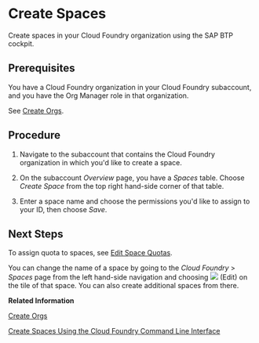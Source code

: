 <!-- loio2f6ed22ccf424dae84345f4500c2d8ea -->

# Create Spaces

Create spaces in your Cloud Foundry organization using the SAP BTP cockpit.



<a name="loio2f6ed22ccf424dae84345f4500c2d8ea__prereq_yys_bjm_qz"/>

## Prerequisites

You have a Cloud Foundry organization in your Cloud Foundry subaccount, and you have the Org Manager role in that organization.

See [Create Orgs](create-orgs-a9b1f54.md).



<a name="loio2f6ed22ccf424dae84345f4500c2d8ea__steps_jgs_mxw_z5"/>

## Procedure

1.  Navigate to the subaccount that contains the Cloud Foundry organization in which you'd like to create a space.

2.  On the subaccount *Overview* page, you have a *Spaces* table. Choose *Create Space* from the top right hand-side corner of that table.

3.  Enter a space name and choose the permissions you'd like to assign to your ID, then choose *Save*.




<a name="loio2f6ed22ccf424dae84345f4500c2d8ea__postreq_mys_qqm_qz"/>

## Next Steps

To assign quota to spaces, see [Edit Space Quotas](edit-space-quotas-2a58364.md).

You can change the name of a space by going to the *Cloud Foundry* \> *Spaces* page from the left hand-side navigation and choosing ![](images/Edit_Icon_abfe424.png) \(Edit\) on the tile of that space. You can also create additional spaces from there.

**Related Information**  


[Create Orgs](create-orgs-a9b1f54.md "Once a subaccount is created in the Cloud Foundry environment, you must create an org in order to use it.")

[Create Spaces Using the Cloud Foundry Command Line Interface](create-spaces-using-the-cloud-foundry-command-line-interface-a2e5e29.md "Use the cf create-space command to create spaces in your Cloud Foundry organization using the Cloud Foundry Command Line Interface (cf CLI).")

